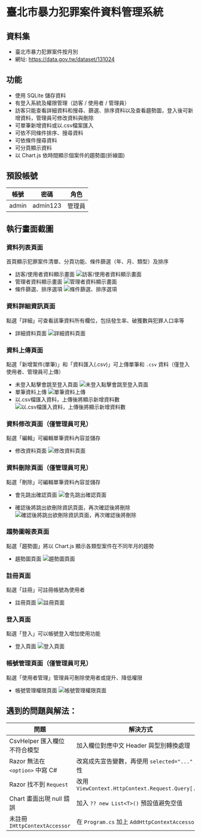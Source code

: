 # 臺北市暴力犯罪案件資料管理系統
## 資料集

- 臺北市暴力犯罪案件按月別
- 網址: https://data.gov.tw/dataset/131024

## 功能

- 使用 SQLite 儲存資料
- 有登入系統及權限管理（訪客 / 使用者 / 管理員）
- 訪客只能查看詳細資料和搜尋、篩選、排序資料以及查看趨勢圖，登入後可新增資料，管理員可修改資料與刪除
- 可單筆新增資料或以.csv檔案匯入
- 可依不同條件排序、搜尋資料
- 可依條件搜尋資料
- 可分頁顯示資料
- 以 Chart.js 依時間顯示個案件的趨勢圖(折線圖)

## 預設帳號

| 帳號  | 密碼     | 角色      |
|-------|----------|-----------|
| admin | admin123 | 管理員    |

## 執行畫面截圖

### 資料列表頁面
首頁顯示犯罪案件清單、分頁功能、條件篩選（年、月、類型）及排序

- 訪客/使用者資料顯示畫面
![訪客/使用者資料顯示畫面](image-4.png)
- 管理者資料顯示畫面
![管理者資料顯示畫面](image-5.png)
- 條件篩選、排序選項
![條件篩選、排序選項](image-9.png)

### 資料詳細資訊頁面
點選「詳細」可查看該筆資料所有欄位，包括發生率、破獲數與犯罪人口率等

- 詳細資料頁面
![詳細資料頁面](image-10.png)

### 資料上傳頁面
點選「新增案件(單筆)」和「資料匯入(.csv)」可上傳單筆和 `.csv` 資料（僅登入使用者、管理員可上傳）

- 未登入點擊會跳至登入頁面
![未登入點擊會跳至登入頁面](image-1.png)
- 單筆資料上傳
![單筆資料上傳](image-2.png)
- 以.csv檔匯入資料，上傳後將顯示新增資料數
![以.csv檔匯入資料，上傳後將顯示新增資料數](image-3.png)

### 資料修改頁面（僅管理員可見）
點選「編輯」可編輯單筆資料內容並儲存

- 修改資料頁面
![修改資料頁面](image-11.png)

### 資料刪除頁面（僅管理員可見）
點選「刪除」可編輯單筆資料內容並儲存

- 會先跳出確認頁面
![會先跳出確認頁面](image-12.png)

- 確認後將跳出欲刪除資訊頁面，再次確認後將刪除
![確認後將跳出欲刪除資訊頁面，再次確認後將刪除](image-13.png)

### 趨勢圖報表頁面
點選「趨勢圖」將以 Chart.js 顯示各類型案件在不同年月的趨勢

- 趨勢圖頁面
![趨勢圖頁面](image.png)

### 註冊頁面
點選「註冊」可註冊帳號為使用者

- 註冊頁面
![註冊頁面](image-6.png)

### 登入頁面
點選「登入」可以帳號登入增加使用功能

- 登入頁面
![登入頁面](image-7.png)

### 帳號管理頁面（僅管理員可見）
點選「使用者管理」管理員可刪除使用者或提升、降低權限

- 帳號管理權限頁面
![帳號管理權限頁面](image-8.png)

## 遇到的問題與解法：

| 問題 | 解決方式 |
|------|-----------|
| CsvHelper 匯入欄位不符合模型 | 加入欄位對應中文 Header 與型別轉換處理 |
| Razor 無法在 `<option>` 中寫 C# | 改寫成先宣告變數，再使用 `selected="..."` 屬性 |
| Razor 找不到 `Request` | 改用 `ViewContext.HttpContext.Request.Query[...]` |
| Chart 畫面出現 null 錯誤 | 加入 `?? new List<T>()` 預設值避免空值 |
| 未註冊 `IHttpContextAccessor` | 在 `Program.cs` 加上 `AddHttpContextAccessor()` |

